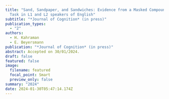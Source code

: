 ```yaml
---
title: "Sand, Sandpaper, and Sandwiches: Evidence from a Masked Compound Priming
  Task in L1 and L2 speakers of English"
subtitle: "*Journal of Cognition* (in press)"
publication_types:
  - "2"
authors:
  - H. Kahraman
  - E. Beyersmann
publication: "*Journal of Cognition* (in press)"
abstract: Accepted on 30/01/2024.
draft: false
featured: false
image:
  filename: featured
  focal_point: Smart
  preview_only: false
summary: "2024"
date: 2024-01-30T05:47:14.174Z
---
```

